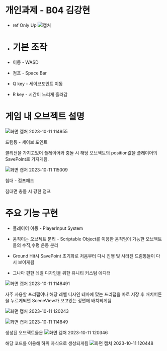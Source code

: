 # 개인과제 - B04 김강현

- ref Only Up
![캡처](https://github.com/koju2005/3Week/assets/141552941/d6b42513-b00a-4805-8480-1d6472718308)

- # 기본 조작

- 이동 - WASD
- 점프 - Space Bar
- Q key - 세이브포인트 이동
- R key - 시간이 느리게 흘러감


# 게임 내 오브젝트 설명
![화면 캡처 2023-10-11 114955](https://github.com/koju2005/3Week/assets/141552941/15d423a6-6f50-4a2e-95b6-d83a1148f145)

드럼통 - 세이브 포인트

콜리전을 가지고있어 플레이어와 충돌 시 해당 오브젝트의 position값을 플레이어의 SavePoint로 가지게됨.



![화면 캡처 2023-10-11 115009](https://github.com/koju2005/3Week/assets/141552941/8f502749-7aa6-424c-996b-1249e5decbbe)

침대 - 점프패드

침대면 충돌 시 강한 점프

# 주요 기능 구현

- 플레이어 이동 - PlayerInput System

- 움직이는 오브젝트 분리 - Scriptable Object를 이용한 움직임이 가능한 오브젝트들의 수직,수평 운동 분리

- Ground Hit시 SavePoint 초기화로 처음부터 다시 진행 및 사라진 드럼통들이 다시 보이게됨

- 그나마 편한 레벨 디자인을 위한 유니티 커스텀 에디터

 ![화면 캡처 2023-10-11 1148491](https://github.com/koju2005/3Week/assets/141552941/4d759a34-9768-4736-96f0-b71c27206e5b)

 자주 사용할 프리팹이나 해당 레벨 디자인 테마에 맞는 프리팹을 따로 저장 후 배치버튼을 누르게되면 SceneView가 보고있는 정면에 배치되게됨
 
 ![화면 캡처 2023-10-11 120243](https://github.com/koju2005/3Week/assets/141552941/303f74ab-2660-4150-b0de-e0d4e4e7710c)

 ![화면 캡처 2023-10-11 114849](https://github.com/koju2005/3Week/assets/141552941/ac55546e-8381-49d0-9192-4700e424b6d8)

 생성된 오브젝트들은
  ![화면 캡처 2023-10-11 120346](https://github.com/koju2005/3Week/assets/141552941/16cab999-7d5b-4253-8a19-b2ad730bef20)

해당 코드를 이용해 하위 자식으로 생성되게됨
![화면 캡처 2023-10-11 120448](https://github.com/koju2005/3Week/assets/141552941/53bc9e2e-af85-41fc-bb2d-2a17cb71d89c)
